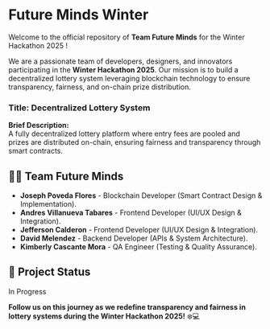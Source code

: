 # Future Minds Winter

Welcome to the official repository of **Team Future Minds** for the Winter Hackathon 2025 !

We are a passionate team of developers, designers, and innovators participating in the **Winter Hackathon 2025**. Our mission is to build a decentralized lottery system leveraging blockchain technology to ensure transparency, fairness, and on-chain prize distribution.  

### Title: Decentralized Lottery System  
**Brief Description:**  
A fully decentralized lottery platform where entry fees are pooled and prizes are distributed on-chain, ensuring fairness and transparency through smart contracts.  

## 👩‍💻 Team Future Minds  
- **Joseph Poveda Flores** - Blockchain Developer (Smart Contract Design & Implementation).  
- **Andres Villanueva Tabares** - Frontend Developer (UI/UX Design & Integration).
- **Jefferson Calderon** - Frontend Developer (UI/UX Design & Integration).
- **David Melendez** - Backend Developer (APIs & System Architecture).  
- **Kimberly Cascante Mora** - QA Engineer (Testing & Quality Assurance).  

## 🚧 Project Status  
In Progress

**Follow us on this journey as we redefine transparency and fairness in lottery systems during the Winter Hackathon 2025!** ❄️💻  
